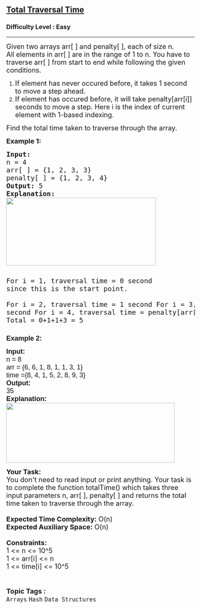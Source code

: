<h2><a href="https://www.geeksforgeeks.org/problems/total-traversal-time/1?page=6&category=Arrays,Strings&difficulty=Easy&sortBy=accuracy">Total Traversal Time</a></h2><h3>Difficulty Level : Easy</h3><hr><div class="problems_problem_content__Xm_eO"><p><span style="font-size: 18px;">Given two arrays arr[ ] and penalty[ ], each of size n.<br>All elements in arr[ ] are in the range of 1 to n. You have to traverse arr[ ] from start to end while following the given conditions.</span></p>
<ol>
<li><span style="font-size: 18px;">If element has never occured before,&nbsp;it takes 1 second to move a step ahead.</span></li>
<li><span style="font-size: 18px;">If element has occured before, it will take penalty[arr[i]] seconds to move a step. Here i is the index of current element with 1-based indexing.</span></li>
</ol>
<p><span style="font-size: 18px;">Find the total time taken to traverse through the array.</span></p>
<p><span style="font-size: 18px;"><strong>Example 1:</strong></span></p>
<pre><span style="font-size: 18px;"><strong>Input:</strong>
n = 4
arr[ ] = {1, 2, 3, 3}
penalty[ ] = {1, 2, 3, 4}
<strong>Output: </strong>5
<strong>Explanation:
</strong></span><img style="height: 181px; width: 400px;" src="https://media.geeksforgeeks.org/img-practice/PROD/addEditProblem/714335/Web/Other/61efa792-2350-42a3-bedb-a0afd2e8399d_1685088030.jpg">

<span style="font-size: 18px;">For i = 1, traversal time = 0 second since this is the start point.  
For i = 2, traversal time = 1 second 
For i = 3, traversal time = 1 second 
For i = 4, traversal time = penalty[arr[4]]  = penalty[3] = 3
Total = 0+1+1+3 = 5 </span></pre>
<p><span style="font-size: 18px;"><span style="font-family: Arial;"><strong>Example 2:</strong></span></span></p>
<pre><span style="font-size: 18px;"><span style="font-family: Arial;"><strong>Input:</strong>
n = 8
arr = {6, 6, 1, 8, 1, 1, 3, 1}
time ={8, 4, 1, 5, 2, 8, 9, 3}<strong>
Output:</strong>
35<strong>
Explanation:
</strong></span></span><img style="height: 159px; width: 450px;" src="https://media.geeksforgeeks.org/img-practice/PROD/addEditProblem/714335/Web/Other/0b7f2587-3fca-4819-b729-acf6c361e4c2_1685088031.jpg">
</pre>
<p><span style="font-size: 18px;"><strong>Your Task:</strong><br>You don't need to read input or print anything. Your task is to complete the function totalTime() which takes three input parameters n, arr[ ], penalty[ ] and returns the total time taken to traverse through the array.&nbsp;<br><br><strong>Expected Time Complexity:</strong> O(n)<br><strong>Expected Auxiliary Space:</strong> O(n)<br><br><strong>Constraints:</strong><br>1 &lt;= n &lt;= 10^5<br>1 &lt;= arr[i] &lt;= n<br>1 &lt;= time[i] &lt;= 10^5</span></p></div><br><p><span style=font-size:18px><strong>Topic Tags : </strong><br><code>Arrays</code>&nbsp;<code>Hash</code>&nbsp;<code>Data Structures</code>&nbsp;